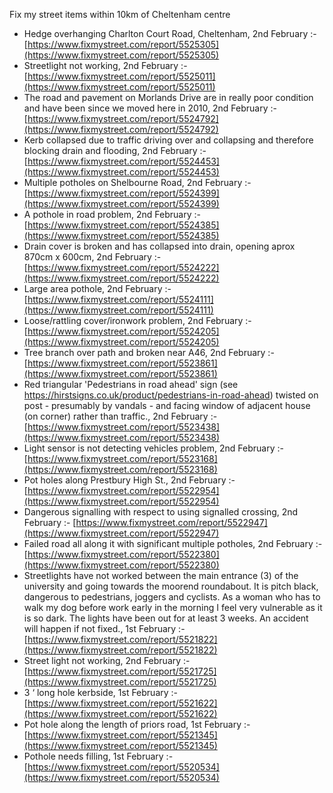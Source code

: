 Fix my street items within 10km of Cheltenham centre

<!-- fix_marker starts -->

- Hedge overhanging Charlton Court Road, Cheltenham, 2nd February :- [https://www.fixmystreet.com/report/5525305](https://www.fixmystreet.com/report/5525305)
- Streetlight not working, 2nd February :- [https://www.fixmystreet.com/report/5525011](https://www.fixmystreet.com/report/5525011)
- The road and pavement on Morlands Drive are in really poor condition and have been since we moved here in 2010, 2nd February :- [https://www.fixmystreet.com/report/5524792](https://www.fixmystreet.com/report/5524792)
- Kerb collapsed due to traffic driving over and collapsing and therefore blocking drain and flooding, 2nd February :- [https://www.fixmystreet.com/report/5524453](https://www.fixmystreet.com/report/5524453)
- Multiple potholes on Shelbourne Road, 2nd February :- [https://www.fixmystreet.com/report/5524399](https://www.fixmystreet.com/report/5524399)
- A pothole in road problem, 2nd February :- [https://www.fixmystreet.com/report/5524385](https://www.fixmystreet.com/report/5524385)
- Drain cover is broken and has collapsed into drain, opening aprox 870cm x 600cm, 2nd February :- [https://www.fixmystreet.com/report/5524222](https://www.fixmystreet.com/report/5524222)
- Large area pothole, 2nd February :- [https://www.fixmystreet.com/report/5524111](https://www.fixmystreet.com/report/5524111)
- Loose/rattling cover/ironwork problem, 2nd February :- [https://www.fixmystreet.com/report/5524205](https://www.fixmystreet.com/report/5524205)
- Tree branch over path and broken near A46, 2nd February :- [https://www.fixmystreet.com/report/5523861](https://www.fixmystreet.com/report/5523861)
- Red triangular 'Pedestrians in road ahead' sign (see https://hirstsigns.co.uk/product/pedestrians-in-road-ahead) twisted on post - presumably by vandals - and facing window of adjacent house (on corner) rather than traffic., 2nd February :- [https://www.fixmystreet.com/report/5523438](https://www.fixmystreet.com/report/5523438)
- Light sensor is not detecting vehicles problem, 2nd February :- [https://www.fixmystreet.com/report/5523168](https://www.fixmystreet.com/report/5523168)
- Pot holes along Prestbury High St., 2nd February :- [https://www.fixmystreet.com/report/5522954](https://www.fixmystreet.com/report/5522954)
- Dangerous signalling with respect to using signalled crossing, 2nd February :- [https://www.fixmystreet.com/report/5522947](https://www.fixmystreet.com/report/5522947)
- Failed road all along it with significant multiple potholes, 2nd February :- [https://www.fixmystreet.com/report/5522380](https://www.fixmystreet.com/report/5522380)
- Streetlights have not worked between the main entrance (3) of the university and going towards the moorend roundabout. It is pitch black, dangerous to pedestrians, joggers and cyclists. As a woman who has to walk my dog before work early in the morning I feel very vulnerable as it is so dark. The lights have been out for at least 3 weeks. An accident will happen if not fixed., 1st February :- [https://www.fixmystreet.com/report/5521822](https://www.fixmystreet.com/report/5521822)
- Street light not working, 2nd February :- [https://www.fixmystreet.com/report/5521725](https://www.fixmystreet.com/report/5521725)
- 3 ‘ long hole kerbside, 1st February :- [https://www.fixmystreet.com/report/5521622](https://www.fixmystreet.com/report/5521622)
- Pot hole along the length of priors road, 1st February :- [https://www.fixmystreet.com/report/5521345](https://www.fixmystreet.com/report/5521345)
- Pothole needs filling, 1st February :- [https://www.fixmystreet.com/report/5520534](https://www.fixmystreet.com/report/5520534)

<!-- fix_marker ends -->